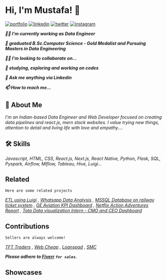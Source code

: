 
# Hi, I'm Mustafa! 👋


[![portfolio](https://img.shields.io/badge/my_portfolio-000?style=for-the-badge&logo=ko-fi&logoColor=white)](https://github.com/iammustafatz)
[![linkedin](https://img.shields.io/badge/linkedin-0A66C2?style=for-the-badge&logo=linkedin&logoColor=white)](https://www.linkedin.com/in/mohammedmustafatz/)
[![twitter](https://img.shields.io/badge/twitter-1DA1F2?style=for-the-badge&logo=twitter&logoColor=white)](https://twitter.com/iammustafatz)
[![instagram](https://img.shields.io/badge/instagram-FF0000?style=for-the-badge&logo=instagram&logoColor=white)](https://www.instagram.com/iammustafatz)


***👩‍💻 I'm currently working as Data Engineer***

***🧠 graduated B.Sc.Computer Science - Gold Medalist and Pursuing Masters in Data Engineering***

***👯‍♀️ I'm looking to collaborate on...***

***🤔 studying, exploring and working on codes***

***💬 Ask me anything via Linkedin***

***📫 How to reach me...***


## **🚀 About Me**
*I'm an Indian-based Data Engineer and Web Developer focused on creating data pipelines and react.js, mern stack websites. I value trying new things, attention to detail and living life with love and empathy....*


## **🛠 Skills**
*Javascript, HTML, CSS, React.js, Next.js, React Native, Python, Flask, SQL, Pyspark, Airflow, Mlflow, Tableau, Hive, Luigi...*


## **Related**

`Here are some related projects`

*[ETL using Luigi](https://github.com/iammustafatz/ETL-using-Luigi) , [Whatsapp Data Analysis](https://github.com/iammustafatz/Whatsapp-Data-Analysis) , [MSSQL Database on railway ticket system](https://github.com/iammustafatz/MSSQL-DATABASE-ON-RAILWAY-TICKET-SYSTEM) , [GE Aviation KPI Dashboard](https://public.tableau.com/views/GEAviationKPIDashboard/GEAviationKPIDashboard?:language=en-US&publish=yes&:display_count=n&:origin=viz_share_link) , [Netflix Action Adventures Report](https://public.tableau.com/views/NetflixActionAdventures/NetflixActionAdventureDashboard?:language=en-US&:display_count=n&:origin=viz_share_link) , [Tata Data visualization Intern - CMO and CEO Dashboard](https://public.tableau.com/views/TataDataVisualizationIntern-CMOANDCEODASHBOARD/TataDataVisualizationInternship?:language=en-US&:display_count=n&:origin=viz_share_link)*


## **Contributions**

`Sellers are always welcome!`

*[TFT Traders](https://www.tfttraders.com/) , [Web Cheap](https://webcheap.vercel.app/) , [Loanspad](https://fiverclient.vercel.app/) , [SMC](https://optimallabs.vercel.app/)*

***Please adhere to [Fiverr](https://www.fiverr.com/iammustafatz) `for sales`.***


## **Showcases**
<p><img width="350" height="620" src="https://github.com/iammustafatz/iammustafatz/blob/main/ezgif-2-d7d9264634.gif" alt="giffe/><p>

#
`Rate my repos`
